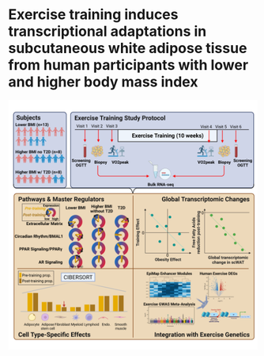 # Exercise training induces transcriptional adaptations in subcutaneous white adipose tissue from human participants with lower and higher body mass index
![graphical abstract](graphical_abstract.png)
